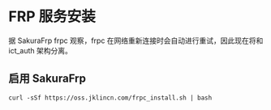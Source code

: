 # FRP 服务安装

据 SakuraFrp frpc 观察，frpc 在网络重新连接时会自动进行重试，因此现在将和 ict_auth 架构分离。

## **启用 SakuraFrp** 

```
curl -sSf https://oss.jklincn.com/frpc_install.sh | bash
```

